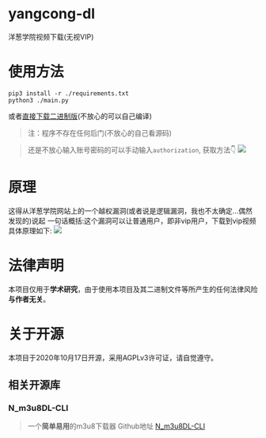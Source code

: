 # yangcong-dl
洋葱学院视频下载(无视VIP)

# 使用方法
```shell
pip3 install -r ./requirements.txt
python3 ./main.py
```
或者[直接下载二进制版](https://github.com/ravizhan/yangcong-dl/releases)(不放心的可以自己编译)

>注：程序不存在任何后门(不放心的自己看源码)

>还是不放心输入账号密码的可以手动输入`authorization`, 获取方法👇
>![](https://i.mji.rip/2023/11/05/ee71beac66602915dca8a796c446d77b.png)
# 原理
这得从洋葱学院网站上的一个越权漏洞(或者说是逻辑漏洞，我也不太确定...偶然发现的)说起
一句话概括:这个漏洞可以让普通用户，即非vip用户，下载到vip视频
具体原理如下:
![](https://i.mij.rip/2024/01/20/7b46452cebbb681507b6bca70c5a70d6.png)
# 法律声明
本项目仅用于**学术研究**，由于使用本项目及其二进制文件等所产生的任何法律风险**与作者无关**。

# 关于开源
本项目于2020年10月17日开源，采用AGPLv3许可证，请自觉遵守。
## 相关开源库
### N_m3u8DL-CLI
>一个**简单易用**的m3u8下载器
Github地址 [N_m3u8DL-CLI](https://github.com/nilaoda/N_m3u8DL-CLI)
